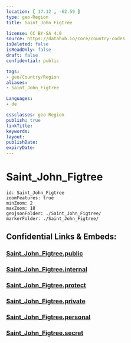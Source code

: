 ```yaml
---
location: [ 17.12 , -62.59 ] 
type: geo-Region
title: Saint_John_Figtree

license: CC BY-SA 4.0
source: https://datahub.io/core/country-codes
isDeleted: false
isReadOnly: false
draft: false
confidential: public

tags:
- geo/Country/Region
aliases:
- Saint_John_Figtree

Languages:
- de

cssclasses: geo-Region
publish: true
linkTitle: 
keywords: 
layout: 
publishDate: 
expiryDate: 
---
```


# Saint_John_Figtree

```leaflet
id: Saint_John_Figtree
zoomFeatures: true 
minZoom: 2 
maxZoom: 18
geojsonFolder: ./Saint_John_Figtree/
markerFolder: ./Saint_John_Figtree/
```


## Confidential Links & Embeds: 

### [Saint_John_Figtree.public](/_public/\Earth\Continent\America~Caribbean\Saint_Kitts_and_Nevis~Islands\parishes~Saint_Kitts_and_NevisSaint_John_Figtree.public.md) 

### [Saint_John_Figtree.internal](/_internal/\Earth\Continent\America~Caribbean\Saint_Kitts_and_Nevis~Islands\parishes~Saint_Kitts_and_NevisSaint_John_Figtree.internal.md) 

### [Saint_John_Figtree.protect](/_protect/\Earth\Continent\America~Caribbean\Saint_Kitts_and_Nevis~Islands\parishes~Saint_Kitts_and_NevisSaint_John_Figtree.protect.md) 

### [Saint_John_Figtree.private](/_private/\Earth\Continent\America~Caribbean\Saint_Kitts_and_Nevis~Islands\parishes~Saint_Kitts_and_NevisSaint_John_Figtree.private.md) 

### [Saint_John_Figtree.personal](/_personal/\Earth\Continent\America~Caribbean\Saint_Kitts_and_Nevis~Islands\parishes~Saint_Kitts_and_NevisSaint_John_Figtree.personal.md) 

### [Saint_John_Figtree.secret](/_secret/\Earth\Continent\America~Caribbean\Saint_Kitts_and_Nevis~Islands\parishes~Saint_Kitts_and_NevisSaint_John_Figtree.secret.md)

